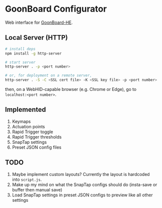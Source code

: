 # GoonBoard Configurator
Web interface for [GoonBoard-HE](https://github.com/goonmandu/GoonBoard-HE).

## Local Server (HTTP)
```bash
# install deps
npm install -g http-server

# start server
http-server . -p <port number>

# or, for deployment on a remote server,
http-server . -S -C <SSL cert file> -K <SSL key file> -p <port number>
```
then, on a WebHID-capable browser (e.g. Chrome or Edge), go to `localhost:<port number>`.

## Implemented
1. Keymaps
2. Actuation points
3. Rapid Trigger toggle
4. Rapid Trigger thresholds
5. SnapTap settings
6. Preset JSON config files

## TODO
1. Maybe implement custom layouts? Currently the layout is hardcoded into `script.js`.
2. Make up my mind on what the SnapTap configs should do (insta-save or buffer then manual save)
3. Load SnapTap settings in preset JSON configs to preview like all other settings